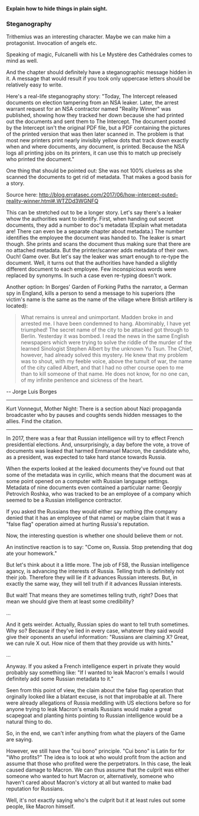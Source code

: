 **Explain how to hide things in plain sight.**

### Steganography

Trithemius was an interesting character. Maybe we can make him a protagonist. Invocation of angels etc.

Speaking of magic, Fulcanelli with his Le Mystère des Cathédrales comes to mind as well.

And the chapter should definitely have a steganographic message hidden in it. A message that would result if you took only uppercase letters should be relatively easy to write.

Here's a real-life steganography story: "Today, The Intercept released documents on election tampering from an NSA leaker. Later, the arrest warrant request for an NSA contractor named "Reality Winner" was published, showing how they tracked her down because she had printed out the documents and sent them to The Intercept. The document posted by the Intercept isn't the original PDF file, but a PDF containing the pictures of the printed version that was then later scanned in. The problem is that most new printers print nearly invisibly yellow dots that track down exactly when and where documents, any document, is printed. Because the NSA logs all printing jobs on its printers, it can use this to match up precisely who printed the document."

One thing that should be pointed out: She was not 100% clueless as she scanned the documents to get rid of metadata. That makes a good basis for a story.

Source here: http://blog.erratasec.com/2017/06/how-intercept-outed-reality-winner.html#.WTZDd3WGNFQ

This can be stretched out to be a longer story. Let's say there's a leaker whow the authorities want to identify. First, when handing out secret documents, they add a number to doc's metadata (Explain what metadata are! There can even be a separate chapter about metadata.) The number identifies the employee the document was handed to. The leaker is smart though. She prints and scans the document thus making sure that there are no attached metadata. But the printer/scanner adds metadata of their own. Ouch! Game over. But let's say the leaker was smart enough to re-type the document. Well, it turns out that the authorities have handed a slightly different document to each employee. Few inconspicious words were replaced by synonyms. In such a case even re-typing doesn't work.

Another option: In Borges' Garden of Forking Paths the narrator, a German spy in England, kills a person to send a message to his superiors (the victim's name is the same as the name of the village where British artillery is located):

> What remains is unreal and unimportant. Madden broke in and arrested me. I have been condemned to hang. Abominably, I have yet triumphed! The secret name of the city to be attacked got through to Berlin. Yesterday it was bombed. I read the news in the same English newspapers which were trying to solve the riddle of the murder of the learned Sinologist Stephen Albert by the unknown Yu Tsun. The Chief, however, had already solved this mystery. He knew that my problem was to shout, with my feeble voice, above the tumult of war, the name of the city called Albert, and that I had no other course open to me than to kill someone of that name. He does not know, for no one can, of my infinite penitence and sickness of the heart.

-- Jorge Luis Borges

***

Kurt Vonnegut, Mother Night: There is a section about Nazi propaganda broadcaster who by pauses and coughts sends hidden messages to the allies. Find the citation.

***

In 2017, there was a fear that Russian intelligence will try to effect French presidential elections. And, unsurprisingly, a day before the vote, a trove of documents was leaked that harmed Emmanuel Macron, the candidate who, as a president, was expected to take hard stance towards Russia.

When the experts looked at the leaked documents they've found out that some of the metadata was in cyrilic, which means that the document was at some point opened on a computer with Russian language settings. Metadata of nine documents even contained a particular name: Georgiy Petrovich Roshka, who was tracked to be an employee of a company which seemed to be a Russian intelligence contractor.

If you asked the Russians they would either say nothing (the company denied that it has an employee of that name) or maybe claim that it was a "false flag" operation aimed at hurting Russia's reputation.

Now, the interesting question is whether one should believe them or not.

An instinctive reaction is to say: "Come on, Russia. Stop pretending that dog ate your homework."

But let's think about it a little more. The job of FSB, the Russian intelligence agancy, is advancing the interests of Russia. Telling truth is definitely not their job. Therefore they will lie if it advances Russian interests. But, in exactly the same way, they will tell truth if it advances Russian interests.

But wait! That means they are sometimes telling truth, right? Does that mean we should give them at least some credibility?

...

And it gets weirder. Actually, Russian spies do want to tell truth sometimes. Why so? Because if they've lied in every case, whatever they said would give their oponents an useful information: "Russians are claiming X? Great, we can rule X out. How nice of them that they provide us with hints."

...

Anyway. If you asked a French intelligence expert in private they would probably say something like: "If I wanted to leak Macron's emails I would definitely add some Russian metadata to it."

Seen from this point of view, the claim about the false flag operation that orginally looked like a blatant excuse, is not that improbable at all. There were already allegations of Russia meddling with US elections before so for anyone trying to leak Macron's emails Russians would make a great scapegoat and planting hints pointing to Russian intelligence would be a natural thing to do.

So, in the end, we can't infer anything from what the players of the Game are saying.

However, we still have the "cui bono" principle. "Cui bono" is Latin for for "Who profits?" The idea is to look at who would profit from the action and assume that those who profited were the perpetrators. In this case, the leak caused damage to Macron. We can thus assume that the culprit was either someone who wanted to hurt Macron or, alternatively, someone who haven't cared about Macron's victory at all but wanted to make bad reputation for Russians.

Well, it's not exactly saying who's the culprit but it at least rules out some people, like Macron himself.




